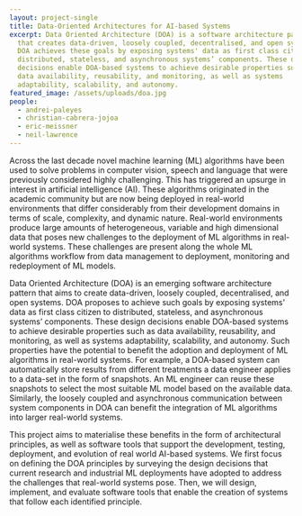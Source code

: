 ```yaml
---
layout: project-single
title: Data-Oriented Architectures for AI-based Systems
excerpt: Data Oriented Architecture (DOA) is a software architecture pattern
  that creates data-driven, loosely coupled, decentralised, and open systems.
  DOA achieves these goals by exposing systems' data as first class citizen to
  distributed, stateless, and asynchronous systems’ components. These design
  decisions enable DOA-based systems to achieve desirable properties such as
  data availability, reusability, and monitoring, as well as systems
  adaptability, scalability, and autonomy.
featured_image: /assets/uploads/doa.jpg
people:
  - andrei-paleyes
  - christian-cabrera-jojoa
  - eric-meissner
  - neil-lawrence
---
```

Across the last decade novel machine learning (ML) algorithms have been used to solve problems in computer vision, speech and language that were previously considered highly challenging. This has triggered an upsurge in interest in artificial intelligence (AI). These algorithms originated in the academic community but are now being deployed in real-world environments that differ considerably from their development domains in terms of scale, complexity, and dynamic nature. Real-world environments produce large amounts of heterogeneous, variable and high dimensional data that poses new challenges to the deployment of ML algorithms in real-world systems. These challenges are present along the whole ML algorithms workflow from data management to deployment, monitoring and redeployment of ML models. 

Data Oriented Architecture (DOA) is an emerging software architecture pattern that aims to create data-driven, loosely coupled, decentralised, and open systems. DOA proposes to achieve such goals by exposing systems' data as first class citizen to distributed, stateless, and asynchronous systems’ components. These design decisions enable DOA-based systems to achieve desirable properties such as data availability, reusability, and monitoring, as well as systems adaptability, scalability, and autonomy. Such properties have the potential to benefit the adoption and deployment of ML algorithms in real-world systems. For example, a DOA-based system can automatically store results from different treatments a data engineer applies to a data-set in the form of snapshots. An ML engineer can reuse these snapshots to select the most suitable ML model based on the available data. Similarly, the loosely coupled and asynchronous communication between system components in DOA can benefit the integration of ML algorithms into larger real-world systems. 

This project aims to materialise these benefits in the form of architectural principles, as well as software tools that support the development, testing, deployment, and evolution of real world AI-based systems. We first focus on defining the DOA principles by surveying the design decisions that current research and industrial ML deployments have adopted to address the challenges that real-world systems pose. Then, we will design, implement, and evaluate software tools that enable the creation of systems that follow each identified principle.